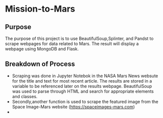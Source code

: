 # Mission-to-Mars

## Purpose 

The purpose of this project is to use BeautifulSoup,Splinter, and Pandst to scrape webpages for data related to Mars. The result will display a webpage using MongoDB and Flask. 

## Breakdown of Process

* Scraping was done in Jupyter Notebok in the NASA Mars News websute for the title and text for most recent article. The results are stored in a variable to be referenced later on the results webpage. BeautifulSoup was used to parse through HTML and search for appropriate elements and classes.
* Secondly,another function is used to scrape the featured image from the Space Image-Mars website (https://spaceimages-mars.com) 
* 
